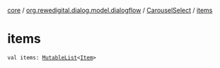 [core](../../index.md) / [org.rewedigital.dialog.model.dialogflow](../index.md) / [CarouselSelect](index.md) / [items](./items.md)

# items

`val items: `[`MutableList`](https://kotlinlang.org/api/latest/jvm/stdlib/kotlin.collections/-mutable-list/index.html)`<`[`Item`](../-item/index.md)`>`